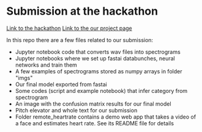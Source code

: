 # Submission at the hackathon
[Link to the hackathon](https://euvsvirus.org/)
[Link to the our project page](https://devpost.com/software/faco-fight-against-corona-jfcza9)

In this repo there are a few files related to our submission:
* Jupyter notebook code that converts wav files into spectrograms
* Jupyter notebooks where we set up fastai databunches, neural networks and train them
* A few examples of spectrograms stored as numpy arrays in folder "imgs"
* Our final model exported from fastai
* Some codes (script and example notebook) that infer category from spectrogram
* An image with the confusion matrix results for our final model
* Pitch elevator and whole text for our submission
* Folder remote_heartrate contains a demo web app that takes a video of a face and estimates heart rate. See its README file for details
